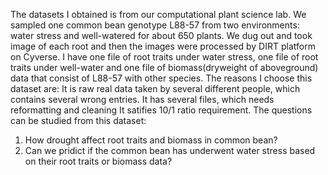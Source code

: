 The datasets I obtained is from our computational plant science lab. We sampled one common bean genotype L88-57 from two environments: water stress and well-watered for about 650 plants. We dug out  and took image of each root and then the images were processed by DIRT platform on Cyverse. 
I have one file of root traits under water stress, one file of root traits under well-water and one file of biomass(dryweight of aboveground) data that consist of L88-57 with other species. The reasons I choose this dataset are:
It is raw real data taken by several different people, which contains several wrong entries.
It has several files, which needs reformatting and cleaning
It satifies 10/1 ratio requirement. 
The questions can be studied from this dataset:
1. How drought  affect root traits and biomass in common bean?
2. Can we pridict if the common bean has underwent water stress based on their root traits or biomass data?


